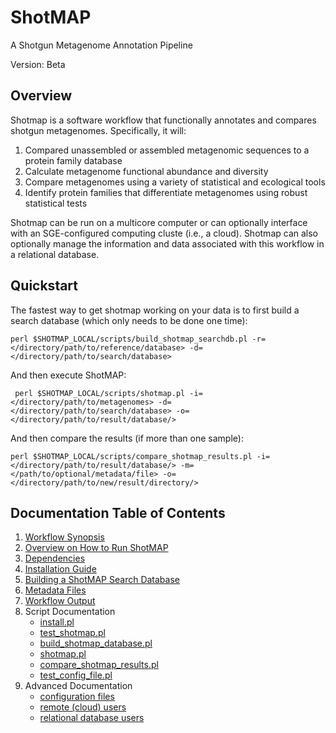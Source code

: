 ShotMAP
=======

A Shotgun Metagenome Annotation Pipeline

Version: Beta

Overview
--------

Shotmap is a software workflow that functionally annotates and compares shotgun metagenomes. Specifically, it will:

1.  Compared unassembled or assembled metagenomic sequences to a protein family database
2.  Calculate metagenome functional abundance and diversity
3.  Compare metagenomes using a variety of statistical and ecological tools
4.  Identify protein families that differentiate metagenomes using robust statistical tests

Shotmap can be run on a multicore computer or can optionally interface with an SGE-configured computing cluste (i.e., a cloud). 
Shotmap can also optionally manage the information and data associated with this workflow in a relational database.

Quickstart
----------

The fastest way to get shotmap working on your data is to first build a search database (which only needs to be done one time):

    perl $SHOTMAP_LOCAL/scripts/build_shotmap_searchdb.pl -r=</directory/path/to/reference/database> -d=</directory/path/to/search/database>

And then execute ShotMAP:
     
     perl $SHOTMAP_LOCAL/scripts/shotmap.pl -i=</directory/path/to/metagenomes> -d=</directory/path/to/search/database> -o=</directory/path/to/result/database/>

And then compare the results (if more than one sample):
   
    perl $SHOTMAP_LOCAL/scripts/compare_shotmap_results.pl -i=</directory/path/to/result/database/> -m=</path/to/optional/metadata/file> -o=</directory/path/to/new/result/directory/>

Documentation Table of Contents
-------------------------------

1. [Workflow Synopsis](docs/workflow_synopsis.md)
2. [Overview on How to Run ShotMAP](docs/running_shotmap.md)
3. [Dependencies](docs/dependencies.md)
4. [Installation Guide](docs/installation_guide.md)
5. [Building a ShotMAP Search Database](docs/search_databases.md)
6. [Metadata Files](docs/metadata_files.md)
7. [Workflow Output](docs/output.md)
8. Script Documentation
    * [install.pl](docs/install.pl.md)
    * [test_shotmap.pl](docs/test_shotmap.pl.md)
    * [build_shotmap_database.pl](docs/build_shotmap_database.pl.md)
    * [shotmap.pl](docs/shotmap.pl.md)
    * [compare_shotmap_results.pl](docs/compare_shotmap_results.pl.md)
    * [test_config_file.pl](docs/test_config_file.pl.md)
9. Advanced Documentation
    * [configuration files](docs/config_files.md)
    * [remote (cloud) users](docs/remote_users.md)
    * [relational database users](docs/relational_database_users.md)